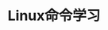 ---
layout: home

title: Linux命令学习
titleTemplate: 每日练习，熟能生巧

hero:
  name: Linux命令学习
  text: 每日练习，熟能生巧
  tagline: 通过实践掌握Linux常用命令
  actions:
    - theme: brand
      text: 开始学习
      link: /每日一练习--ls.html
    - theme: alt
      text: 查看所有命令
      link: /README.html

features:
  - title: 基础命令
    details: 学习文件和目录操作的基础命令，如ls、cd、mkdir等
  - title: 文件处理
    details: 掌握文件查看和处理命令，如grep、find、sort等
  - title: 系统管理
    details: 了解系统信息查看和进程管理命令，如ps、top、kill等
  - title: 网络工具
    details: 熟悉网络相关命令，如ping、curl、ssh等
  - title: 权限管理
    details: 理解和掌握Linux权限和用户管理命令
  - title: 每日练习
    details: 每天练习一个命令，逐步提升Linux技能
---